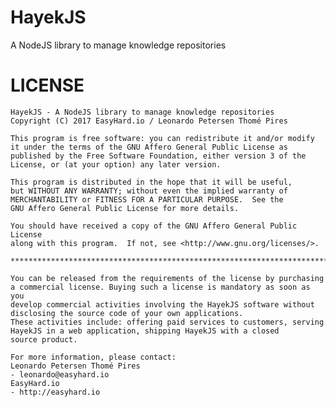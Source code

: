 # HayekJS
A NodeJS library to manage knowledge repositories


# LICENSE

    HayekJS - A NodeJS library to manage knowledge repositories
    Copyright (C) 2017 EasyHard.io / Leonardo Petersen Thomé Pires

    This program is free software: you can redistribute it and/or modify
    it under the terms of the GNU Affero General Public License as
    published by the Free Software Foundation, either version 3 of the
    License, or (at your option) any later version.

    This program is distributed in the hope that it will be useful,
    but WITHOUT ANY WARRANTY; without even the implied warranty of
    MERCHANTABILITY or FITNESS FOR A PARTICULAR PURPOSE.  See the
    GNU Affero General Public License for more details.

    You should have received a copy of the GNU Affero General Public License
    along with this program.  If not, see <http://www.gnu.org/licenses/>.
    
    **************************************************************************
        
    You can be released from the requirements of the license by purchasing
    a commercial license. Buying such a license is mandatory as soon as you
    develop commercial activities involving the HayekJS software without
    disclosing the source code of your own applications.
    These activities include: offering paid services to customers, serving
    HayekJS in a web application, shipping HayekJS with a closed
    source product.
    
    For more information, please contact:
    Leonardo Petersen Thomé Pires 
    - leonardo@easyhard.io
    EasyHard.io
    - http://easyhard.io
